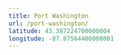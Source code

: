 ```yaml
---
title: Port Washington
url: /port-washington/
latitude: 43.387224700000004
longitude: -87.87564400000001
---
```

